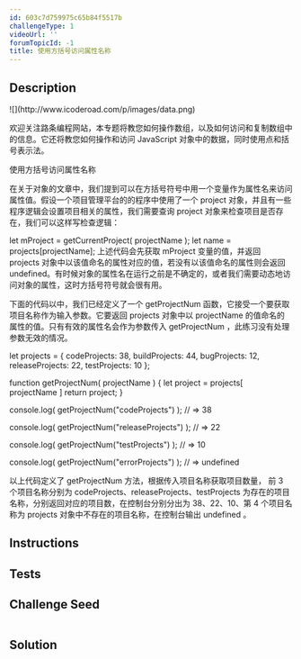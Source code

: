 ```yaml
---
id: 603c7d759975c65b84f5517b
challengeType: 1
videoUrl: ''
forumTopicId: -1
title: 使用方括号访问属性名称
---
```


## Description
<section id='description'>
![](http://www.icoderoad.com/p/images/data.png)

欢迎关注路条编程网站，本专题将教您如何操作数组，以及如何访问和复制数组中的信息。它还将教您如何操作和访问 JavaScript 对象中的数据，同时使用点和括号表示法。

使用方括号访问属性名称

在关于对象的文章中，我们提到可以在方括号符号中用一个变量作为属性名来访问属性值。假设一个项目管理平台的的程序中使用了一个 project 对象，并且有一些程序逻辑会设置项目相关的属性，我们需要查询 project 对象来检查项目是否存在，我们可以这样写检查逻辑：

let mProject = getCurrentProject( projectName );
let name = projects[projectName];
上述代码会先获取 mProject 变量的值，并返回 projects 对象中以该值命名的属性对应的值，若没有以该值命名的属性则会返回 undefined。有时候对象的属性名在运行之前是不确定的，或者我们需要动态地访问对象的属性，这时方括号符号就会很有用。

下面的代码以中，我们已经定义了一个 getProjectNum 函数，它接受一个要获取项目名称作为输入参数。它要返回 projects  对象中以 projectName  的值命名的属性的值。只有有效的属性名会作为参数传入 getProjectNum ，此练习没有处理参数无效的情况。


let projects = {
  codeProjects: 38,
  buildProjects: 44,
  bugProjects: 12,
  releaseProjects: 22,
  testProjects: 10
};

function getProjectNum( projectName ) {
  let project = projects[ projectName ]
  return project;
}

console.log( getProjectNum("codeProjects") );
// => 38

console.log( getProjectNum("releaseProjects") );
// => 22

console.log( getProjectNum("testProjects") );
// => 10 

console.log( getProjectNum("errorProjects") );
// => undefined


以上代码定义了 getProjectNum 方法，根据传入项目名称获取项目数量， 前 3 个项目名称分别为 codeProjects、releaseProjects、testProjects 为存在的项目名称，分别返回对应的项目数，在控制台分别分出为 38、22、10、第 4 个项目名称为 projects 对象中不存在的项目名称，在控制台输出 undefined 。


</section>

## Instructions
<section id='instructions'>

</section>

## Tests
<section id='tests'>

</section>

## Challenge Seed
<section id='challengeSeed'>

<div id='js-seed'>

```js

```

</div>



</section>

## Solution
<section id='solution'>


</section>
